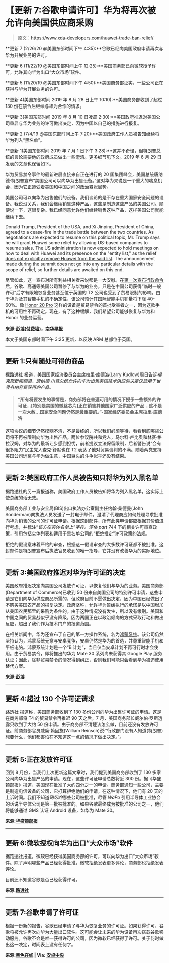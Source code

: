 # 【更新 7:谷歌申请许可】华为将再次被允许向美国供应商采购

> 原文：<https://www.xda-developers.com/huawei-trade-ban-relief/>

**更新 7 (2/26/20 @美国东部时间下午 4:35):**谷歌已经向美国政府申请再次与华为开展业务的许可。

**更新 6 (11/22/19 @美国东部时间上午 12:25):**美国商务部已向微软授予许可，允许其向华为出口“大众市场”软件。

**更新 5 (11/20/19 @美国东部时间下午 4:50):**美国商务部证实，一些公司正在获得与华为开展业务的许可。

**更新 4(美国东部时间 2019 年 8 月 28 日上午 10:10):**美国商务部收到了超过 130 份在禁令后继续与华为合作的请求。

**更新 3(美国东部时间 2019 年 8 月 10 日凌晨 2:30):**美国政府推迟对美国公司重启与华为业务的许可做出决定，因为中国以自己的措施进行报复。

**更新 2 (7/4/19 @美国东部时间上午 7:20):**美国政府工作人员被告知继续将华为列入“黑名单”。

**更新 1(美国东部时间 2019 年 7 月 1 日下午 3:28):**这并不奇怪，但特朗普总统的言论需要他的政府成员做出一些澄清。更多细节见下文。2019 年 6 月 29 日发表的文章也保留如下。

华为贸易禁令事件的最新进展直接来自正在进行的 20 国集团峰会，美国总统唐纳德·特朗普宣布“美国公司可以向华为出售设备。”这对华为来说是一个重大的喘息机会，因为它正遭受着美国和中国之间的政治紧张局势。

美国公司可以向华为出售他们的设备。我们谈论的是不存在重大国家安全问题的设备。我说没关系，我们会继续销售这种产品，这些是制造这些产品的美国公司。顺便说一下，这很复杂。我已经同意允许他们继续销售这种产品，这样美国公司就能继续下去。

Donald Trump, President of the USA, and Xi Jinping, President of China, agreed to a cease-fire in the trade battle between the two countries. As negotiations are expected to resume on this political topic, Mr. Trump says he will grant Huawei some relief by allowing US-based companies to resume sales. The US administration is now expected to hold meetings on how to deal with Huawei and its presence on the "entity list," as the relief [does not explicitly remove Huawei from the said list](https://www.scmp.com/economy/article/3016610/donald-trump-speaks-g20-summit-after-breakthrough-meeting-xi-jinping). The announcement made during the summit does not go into any particular details with the scope of relief, so further details are awaited on this end.

尽管如此，这一宣布对所有利益相关者来说都是一大安慰。在[第一次宣布行政命令](https://www.xda-developers.com/google-revoke-huawei-android-ban-blacklist/)后，谷歌、高通等美国公司暂停了与华为的业务，只是在中国公司获得“临时一般许可”后才有限地恢复业务甚至位于英国的 T2 公司也受到了贸易限制的影响。由于华为及其智能手机的不确定性，该公司预计其国际智能手机销量将下降 40-60%。像 [Honor 20 Pro](https://www.xda-developers.com/honor-20-pro-google-play-certification/) 这样的设备是贸易禁令的首批受害者之一，因为这款手机的可用性不再确定。现在，有了这种缓解，我们希望公司能够恢复与华为和 Honor 的业务运营。

**来源:[彭博(付费墙)](https://www.bloomberg.com/news/articles/2019-06-29/trump-says-he-ll-allow-china-s-huawei-to-buy-from-u-s-suppliers)，[南华早报](https://www.scmp.com/economy/article/3016610/donald-trump-speaks-g20-summit-after-breakthrough-meeting-xi-jinping)**

本文于美国东部时间下午 3:25 更新，以反映 ARM 总部位于英国。

* * *

## 更新 1:只有随处可得的商品

据路透社 报道，美国国家经济委员会主席拉里·库德洛(Larry Kudlow)周日告诉*福克斯新闻频道，唐纳德·川普总统允许向华为出售美国技术供应的决定仅适用于世界各地容易获得的产品。*

> #### “所有将要发生的事情是，商务部将在普遍可用的情况下授予一些额外的许可证...[特别是美国的微丝芯片]正在销售其他国家广泛供应的产品...这不是一次大赦...国家安全问题仍然是最重要的。”-国家经济委员会主席拉里·库德洛

这项协议的细节仍然模糊不清，不是最终的，所以我们必须等待，看看到底哪些公司将不再被限制向华为出售产品。两位参议院共和党人，马尔科·卢比奥和林赛·格拉汉姆，对华为的最新让步感到担忧，前者提议立法保留限制，后者警告说“会有很多阻力”民主党人查克·舒默也在 T2 表达了他对贸易谈判的不满。随着两党支持美国公司远离与华为做生意，中国巨头的斗争似乎还没有结束。

* * *

## 更新 2:美国政府工作人员被告知只将华为列入黑名单

据路透社的另一篇报道称，美国政府工作人员被告知将华为列入黑名单，这实际上使总统的话无效。

美国商务部工业与安全局(BIS)出口执法办公室副主任约翰·桑德曼(John Sonderman)向执法人员发送了一封电子邮件，澄清了代理商应如何处理寻求批准向华为销售的公司的许可证申请。根据这封邮件，所有此类申请都应根据其价值进行考虑，并标注“*该方在实体名单上”字样。评估 part 744* 下的相关许可审查政策，引用包括实体列表和适用于黑名单公司的“拒绝推定”许可政策的法规。

拒绝的假设意味着严格的审查，根据这一假设审查的大多数许可证都不被批准。这封邮件是特朗普宣布后执法官员收到的唯一指导，它并没有改善华为的实际地位。

* * *

## 更新 3:美国政府推迟对华为许可证的决定

美国政府推迟决定向美国公司发放许可证，以恢复他们与华为的业务。美国商务部(Department of Commerce)已收到 50 份来自美国公司的特别许可申请，这些申请是它们向华为供应商品所需的，但政府目前不愿做出决定，因为中国已经做出了不购买美国农产品的报复决定。政府坚称，允许华为暂缓执行的承诺是以中国增加从美国农民那里的采购为条件的。由于这种情况没有发生，所以没有缓刑。美国和中国之间的贸易战似乎没有降级，因为两国正在以政治倾向的方式采取行动和做出反应，超出了我们作为技术门户的报道范围。

在相关新闻中，华为还宣布了自己的第一方操作系统，名为[鸿蒙系统](https://www.xda-developers.com/harmony-os-huawei-announce/)。该公司仍然坚持认为，鸿蒙系统无意与安卓竞争，安卓仍然是华为的首选，并尊重智能手机和平板电脑。鸿蒙系统计划是一个“B 计划”，当且仅当安卓计划不再可行时才会使用。由于贸易禁令，即将推出的华为 Mate 30 系列尚未获得其 Google Play 服务认证；因此，除非贸易禁令的情况得到纠正，否则我们可能只会看到华为被迫使用替代方案。

**来源:[彭博](https://www.bloomberg.com/news/articles/2019-08-08/u-s-holds-off-on-huawei-licenses-as-china-halts-crop-buying)**

* * *

## 更新 4:超过 130 个许可证请求

路透社 报道称，美国商务部收到了 130 多份公司向华为出售许可证的申请。这是在商务部将 T4 的贸易禁令再推迟 90 天之后。7 月，美国商务部长威尔伯·罗斯透露只收到了大约 50 份申请。由于商务部不清楚该怎么做，目前还没有发放许可证。前商务部官员威廉·赖因施(William Reinsch)说:“行政部门没有人知道(特朗普)想要什么，他们都害怕在不知道这一点的情况下做出决定。”。

* * *

## 更新 5:正在发放许可证

回到 8 月份，当我们上次更新这篇文章时，我们提到美国商务部收到了 130 多家公司向华为出售产品的申请。现在，这些许可证申请总数将近 300 份。据《华盛顿邮报》报道，美国现在批准了大约四分之一的申请。商务部通知一些公司，主要是制造电信设备的公司，它打算拒绝他们的申请，在这种情况下，他们有 20 天的上诉时间。我们不知道*确切的*哪些公司被批准，尽管 *WaPo* 引用半导体工业协会的话说半导体公司是第一批被批准的。如果谷歌最终成为被批准的公司之一，他们将能够通过 GMS 认证 Android 设备，如华为 Mate 30。

**来源:[华盛顿邮报](https://www.washingtonpost.com/technology/2019/11/20/us-said-approve-first-licenses-tech-sales-huawei/)**

* * *

## 更新 6:微软授权向华为出口“大众市场”软件

据路透社报道，微软已经获得美国商务部的许可，可以向华为出口“大众市场”软件。除了声明哪些产品已经获得批准，微软拒绝发表更多评论，商务部也拒绝发表评论。

目前还不知道谷歌是否已经获得许可。

**来源:[路透社](https://www.reuters.com/article/us-microsoft-huawei/microsoft-granted-license-to-export-mass-market-software-to-huawei-idUSKBN1XV2LE)**

* * *

## 更新 7:谷歌申请了许可证

根据一份新的报告，谷歌已经申请了与华为恢复业务的许可证。如果获得许可，谷歌将被允许再次向华为大量出口软件。这可能会让未来的华为设备再次搭载谷歌移动服务。谷歌不会是唯一获得许可的公司，因为微软已经获得了许可。关于何时做出这一决定，时间表上没有任何字。

**来源:[黑色在线](https://www.heise.de/newsticker/meldung/Google-will-von-US-Regierung-Genehmigung-fuer-Geschaefte-mit-Huawei-4667460.html) | Via: [安卓中央](https://www.androidcentral.com/google-has-reportedly-applied-license-resume-business-huawei)**